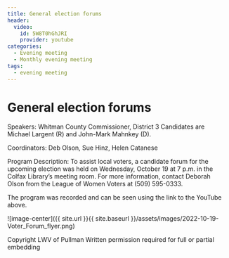 ```yaml
---
title: General election forums  
header: 
  video: 
    id: 5W8T0hGhJRI
    provider: youtube
categories:
  - Evening meeting
  - Monthly evening meeting
tags:
  - evening meeting
---
```


# General election forums  

Speakers: Whitman County Commissioner, District 3 Candidates are Michael Largent (R) and John-Mark Mahnkey (D). 

Coordinators: Deb Olson, Sue Hinz, Helen Catanese  

Program Description: To assist local voters, a candidate forum for the upcoming election was held on Wednesday, October 19 at 7 p.m. in the Colfax Library’s meeting room. For more information, contact Deborah Olson from the League of Women Voters at (509) 595-0333.

The program was recorded and can be seen using the link to the YouTube above.

![image-center]({{ site.url }}{{ site.baseurl }}/assets/images/2022-10-19-Voter_Forum_flyer.png)

Copyright LWV of Pullman
Written permission required for full or partial embedding

<!---change the title to whatever you want the post to be titled
change the ID out to the end of the youtube link https://youtu.be/r61ARK4Qv9c -->
